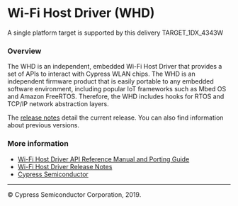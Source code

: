 # Wi-Fi Host Driver (WHD)

A single platform target is supported by this delivery TARGET_1DX_4343W

### Overview
The WHD is an independent, embedded Wi-Fi Host Driver that provides a set of APIs to interact with Cypress WLAN chips. The WHD is an independent firmware product that is easily portable to any embedded software environment, including popular IoT frameworks such as Mbed OS and Amazon FreeRTOS. Therefore, the WHD includes hooks for RTOS and TCP/IP network abstraction layers.

The [release notes](./RELEASE.md) detail the current release. You can also find information about previous versions.

### More information
* [Wi-Fi Host Driver API Reference Manual and Porting Guide](https://github.com/cypresssemiconductorco/wifi-host-driver)
* [Wi-Fi Host Driver Release Notes](./RELEASE.md)
* [Cypress Semiconductor](http://www.cypress.com)

---
© Cypress Semiconductor Corporation, 2019.
